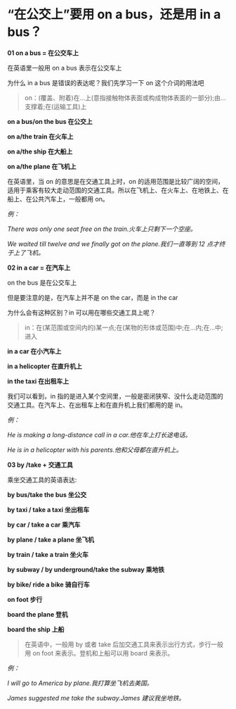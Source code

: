 # “在公交上”要用 on a bus，还是用 in a bus？

**01 on a bus = 在公交车上**

在英语里一般用 on a bus 表示在公交车上

为什么 in a bus 是错误的表达呢？我们先学习一下 on 这个介词的用法吧

> on：(覆盖、附着)在…上(意指接触物体表面或构成物体表面的一部分);由…支撑着;在(运输工具)上

**on a bus/on the bus 在公交上**

**on a/the train 在火车上**

**on a/the ship 在大船上**

**on a/the plane 在飞机上**

在英语里，当 on 的意思是在交通工具上时，on 的适用范围是比较广阔的空间，适用于乘客有较大走动范围的交通工具。所以在飞机上、在火车上、在地铁上、在船上、在公共汽车上，一般都用 on。

_例：_

_There was only one seat free on the train.火车上只剩下一个空座。_

_We waited till twelve and we finally got on the plane.我们一直等到 12 点才终于上了飞机。_

**02 in a car = 在汽车上**

on the bus 是在公交车上

但是要注意的是，在汽车上并不是 on the car，而是 in the car

为什么会有这种区别？in 可以用在哪些交通工具上呢？

> in：在(某范围或空间内的)某一点;在(某物的形体或范围)中;在…内;在…中;进入

**in a car 在小汽车上**

**in a helicopter 在直升机上**

**in the taxi 在出租车上**

我们可以看到，in 指的是进入某个空间里，一般是密闭狭窄、没什么走动范围的交通工具。在汽车上、在出租车上和在直升机上我们都用的是 in。

_例：_

_He is making a long-distance call in a car.他在车上打长途电话。_

_He is in a helicopter with his parents.他和父母都在直升机上。_

**03 by /take + 交通工具**

乘坐交通工具的英语表达:

**by bus/take the bus 坐公交**

**by taxi / take a taxi 坐出租车**

**by car / take a car 乘汽车**

**by plane / take a plane 坐飞机**

**by train / take a train 坐火车**

**by subway / by underground/take the subway 乘地铁**

**by bike/ ride a bike 骑自行车**

**on foot 步行**

**board the plane 登机**

**board the ship 上船**

> 在英语中，一般用 by 或者 take 后加交通工具来表示出行方式，步行一般用 on foot 来表示。登机和上船可以用 board 来表示。

_例：_

_I will go to America by plane.我打算坐飞机去美国。_

_James suggested me take the subway.James 建议我坐地铁。_
